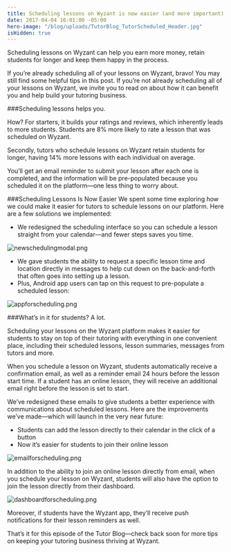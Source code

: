 ```yaml
---
title: Scheduling lessons on Wyzant is now easier (and more important) than ever.
date: 2017-04-04 16:01:00 -05:00
hero-image: "/blog/uploads/TutorBlog_TutorScheduled_Header.jpg"
isHidden: true
---
```


Scheduling lessons on Wyzant can help you earn more money, retain students for longer and keep them happy in the process. 

If you’re already scheduling all of your lessons on Wyzant, bravo! You may still find some helpful tips in this post. If you’re not already scheduling all of your lessons on Wyzant, we invite you to read on about how it can benefit you and help build your tutoring business.

###Scheduling lessons helps you.

How? For starters, it builds your ratings and reviews, which inherently leads to more students. Students are 8% more likely to rate a lesson that was scheduled on Wyzant.

Secondly, tutors who schedule lessons on Wyzant retain students for longer, having 14% more lessons with each individual on average.

You’ll get an email reminder to submit your lesson after each one is completed, and the information will be pre-populated because you scheduled it on the platform—one less thing to worry about.

###Scheduling Lessons Is Now Easier 
We spent some time exploring how we could make it easier for tutors to schedule lessons on our platform. Here are a few solutions we implemented:
* We redesigned the scheduling interface so you can schedule a lesson straight from your calendar—and fewer steps saves you time. 

![newschedulingmodal.png](/blog/uploads/newschedulingmodal.png)

* We gave students the ability to request a specific lesson time and location directly in messages to help cut down on the back-and-forth that often goes into setting up a lesson. 
* Plus, Android app users can tap on this request to pre-populate a scheduled lesson:

![appforscheduling.png](/blog/uploads/appforscheduling.png)

###What’s in it for students?
A lot. 

Scheduling your lessons on the Wyzant platform makes it easier for students to stay on top of their tutoring with everything in one convenient place, including their scheduled lessons, lesson summaries, messages from tutors and more.  

When you schedule a lesson on Wyzant, students automatically receive a confirmation email, as well as a reminder email 24 hours before the lesson start time. If a student has an online lesson, they will receive an additional email right before the lesson is set to start.

We’ve redesigned these emails to give students a better experience with communications about scheduled lessons. Here are the improvements we’ve made—which will launch in the very near future:
* Students can add the lesson directly to their calendar in the click of a button
* Now it’s easier for students to join their online lesson 

![emailforscheduling.png](/blog/uploads/emailforscheduling.png)

In addition to the ability to join an online lesson directly from email, when you schedule your lesson on Wyzant, students will also have the option to join the lesson directly from their dashboard.

![dashboardforscheduling.png](/blog/uploads/dashboardforscheduling.png)


Moreover, if students have the Wyzant app, they’ll receive push notifications for their lesson reminders as well. 

That’s it for this episode of the Tutor Blog—check back soon for more tips on keeping your tutoring business thriving at Wyzant.

